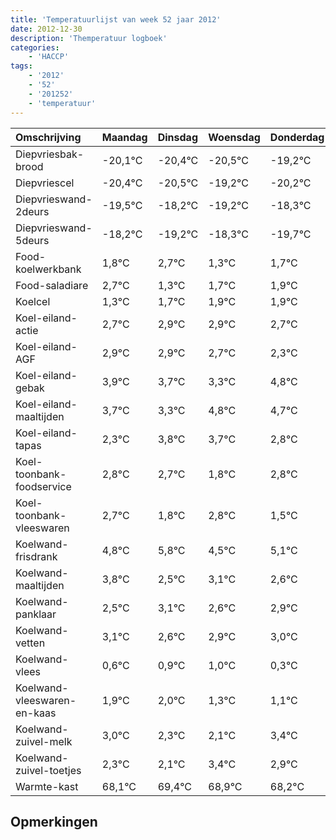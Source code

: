 ```yaml
---
title: 'Temperatuurlijst van week 52 jaar 2012'
date: 2012-12-30
description: 'Themperatuur logboek'
categories:
    - 'HACCP'
tags:
    - '2012'
    - '52'
    - '201252'
    - 'temperatuur'
---
```

|Omschrijving|Maandag|Dinsdag|Woensdag|Donderdag|Vrijdag|Zaterdag|Zondag|
|:---|:---|:---|:---|:---|:---|:---|:---|
|Diepvriesbak-brood|-20,1°C|-20,4°C|-20,5°C|-19,2°C|-20,2°C|-19,3°C|-20,7°C|
|Diepvriescel|-20,4°C|-20,5°C|-19,2°C|-20,2°C|-19,3°C|-20,7°C|-20,3°C|
|Diepvrieswand-2deurs|-19,5°C|-18,2°C|-19,2°C|-18,3°C|-19,7°C|-19,3°C|-19,1°C|
|Diepvrieswand-5deurs|-18,2°C|-19,2°C|-18,3°C|-19,7°C|-19,3°C|-19,1°C|-19,1°C|
|Food-koelwerkbank|1,8°C|2,7°C|1,3°C|1,7°C|1,9°C|1,9°C|1,7°C|
|Food-saladiare|2,7°C|1,3°C|1,7°C|1,9°C|1,9°C|1,7°C|1,3°C|
|Koelcel|1,3°C|1,7°C|1,9°C|1,9°C|1,7°C|1,3°C|2,8°C|
|Koel-eiland-actie|2,7°C|2,9°C|2,9°C|2,7°C|2,3°C|3,8°C|3,7°C|
|Koel-eiland-AGF|2,9°C|2,9°C|2,7°C|2,3°C|3,8°C|3,7°C|2,8°C|
|Koel-eiland-gebak|3,9°C|3,7°C|3,3°C|4,8°C|4,7°C|3,8°C|4,8°C|
|Koel-eiland-maaltijden|3,7°C|3,3°C|4,8°C|4,7°C|3,8°C|4,8°C|3,5°C|
|Koel-eiland-tapas|2,3°C|3,8°C|3,7°C|2,8°C|3,8°C|2,5°C|3,1°C|
|Koel-toonbank-foodservice|2,8°C|2,7°C|1,8°C|2,8°C|1,5°C|2,1°C|1,6°C|
|Koel-toonbank-vleeswaren|2,7°C|1,8°C|2,8°C|1,5°C|2,1°C|1,6°C|1,9°C|
|Koelwand-frisdrank|4,8°C|5,8°C|4,5°C|5,1°C|4,6°C|4,9°C|5,0°C|
|Koelwand-maaltijden|3,8°C|2,5°C|3,1°C|2,6°C|2,9°C|3,0°C|2,3°C|
|Koelwand-panklaar|2,5°C|3,1°C|2,6°C|2,9°C|3,0°C|2,3°C|2,1°C|
|Koelwand-vetten|3,1°C|2,6°C|2,9°C|3,0°C|2,3°C|2,1°C|3,4°C|
|Koelwand-vlees|0,6°C|0,9°C|1,0°C|0,3°C|0,1°C|1,4°C|0,9°C|
|Koelwand-vleeswaren-en-kaas|1,9°C|2,0°C|1,3°C|1,1°C|2,4°C|1,9°C|1,2°C|
|Koelwand-zuivel-melk|3,0°C|2,3°C|2,1°C|3,4°C|2,9°C|2,2°C|3,3°C|
|Koelwand-zuivel-toetjes|2,3°C|2,1°C|3,4°C|2,9°C|2,2°C|3,3°C|2,3°C|
|Warmte-kast|68,1°C|69,4°C|68,9°C|68,2°C|69,3°C|68,3°C|69,3°C|

## Opmerkingen


